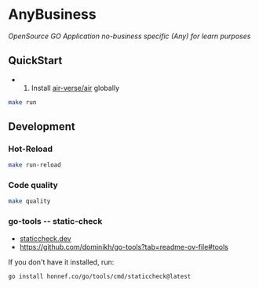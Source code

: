 AnyBusiness
===========


_OpenSource GO Application no-business specific (Any) for learn purposes_

QuickStart
----------

* 1) Install [air-verse/air](https://github.com/air-verse/air) globally

```bash
make run
```


Development
-----------

### Hot-Reload

```bash
make run-reload
```

### Code quality 

```bash
make quality
```

### go-tools -- static-check

* [staticcheck.dev](https://staticcheck.dev/)
* https://github.com/dominikh/go-tools?tab=readme-ov-file#tools

If you don't have it installed, run:

```basha
go install honnef.co/go/tools/cmd/staticcheck@latest
```
